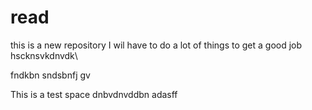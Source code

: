 # read


this is a new repository
I wil have to do a lot of things to get a good job
hscknsvkdnvdk\


fndkbn
sndsbnfj gv

This is a test space
dnbvdnvddbn 
adasff
